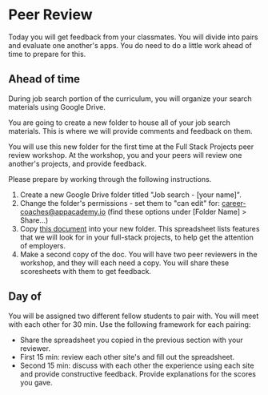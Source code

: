 # Peer Review

Today you will get feedback from your classmates.
You will divide into pairs and evaluate one another's apps.
You do need to do a little work ahead of time to prepare for this.

## Ahead of time

During job search portion of the curriculum, you will organize your
search materials using Google Drive.

You are going to create a new folder to house all of your job search
materials. This is where we will provide comments and feedback on them.

You will use this new folder for the first time at the Full Stack
Projects peer review workshop. At the workshop, you and your peers will
review one another's projects, and provide feedback.

Please prepare by working through the following instructions.

1. Create a new Google Drive folder titled "Job search - [your
name]".
2. Change the folder's permissions - set them to "can edit"
for: career-coaches@appacademy.io   (find these options under [Folder
Name] > Share...)
3. Copy [this document][peer-review-spreadsheet] into your new folder.
This spreadsheet lists features that we will look for in your full-stack
projects, to help get the attention of employers.   
4. Make a second copy of the doc. You will have two peer reviewers in
the workshop, and they will each need a copy. You will share these
scoresheets with them to get feedback.

## Day of

You will be assigned two different fellow students to pair with. You
will meet with each other for 30 min. Use the following framework for
each pairing:
  * Share the spreadsheet you copied in the previous section with your
reviewer.
  * First 15 min: review each other site's and fill out the spreadsheet.
  * Second 15 min: discuss with each other the experience using each
site and provide constructive feedback. Provide explanations for the
scores you gave.   


[peer-review-spreadsheet]: https://docs.google.com/spreadsheets/d/1_7pJt6YR4BKgsJLIxJjO2AapZheXFgtrICX2m6p_Gx8/edit#gid=0

